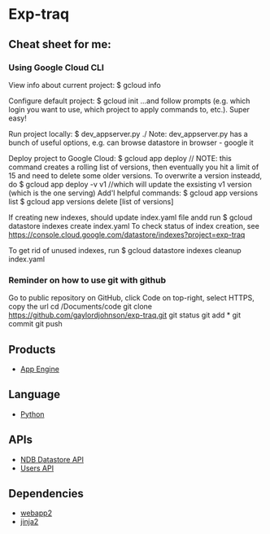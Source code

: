 # Exp-traq

## Cheat sheet for me:

### Using Google Cloud CLI

View info about current project:
$ gcloud info

Configure default project:
$ gcloud init 
...and follow prompts (e.g. which login you want to use, which project to apply commands to, etc.). Super easy!

Run project locally:
$ dev_appserver.py ./
Note: dev_appserver.py has a bunch of useful options, e.g. can browse datastore in browser - google it

Deploy project to Google Cloud:
$ gcloud app deploy // NOTE: this command creates a rolling list of versions, then eventually you hit a limit of 15 and need to delete some older versions. To overwrite a version insteadd, do
$ gcloud app deploy -v v1 //which will update the exsisting v1 version (which is the one serving)
Add'l helpful commands:
$ gcloud app versions list
$ gcloud app versions delete [list of versions]

If creating new indexes, should update index.yaml file andd run
$ gcloud datastore indexes create index.yaml
To check status of index creation, see https://console.cloud.google.com/datastore/indexes?project=exp-traq

To get rid of unused indexes, run
$ gcloud datastore indexes cleanup index.yaml

### Reminder on how to use git with github

Go to public repository on GitHub, click Code on top-right, select HTTPS, copy the url
cd /Documents/code
git clone https://github.com/gaylordjohnson/exp-traq.git
git status
git add *
git commit
git push

## Products
- [App Engine][1]

## Language
- [Python][2]

## APIs
- [NDB Datastore API][3]
- [Users API][4]

## Dependencies
- [webapp2][5]
- [jinja2][6]

[1]: https://developers.google.com/appengine
[2]: https://python.org
[3]: https://developers.google.com/appengine/docs/python/ndb/
[4]: https://developers.google.com/appengine/docs/python/users/
[5]: http://webapp-improved.appspot.com/
[6]: http://jinja.pocoo.org/docs/
